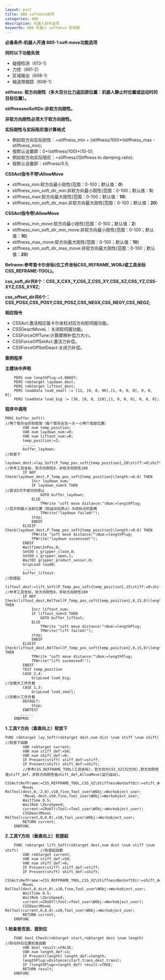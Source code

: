 ```yaml
---
layout: post
title: ABB softmove选项
categories: ABB
description: 机器人软件选项
keywords: ABB 机器人 softmove 软伺服
---
```

**必备条件:机器人开通 885-1 soft move功能选项**

**同时以下功能失效**

- 碰撞检测（613-1）
- 力控（661-2）
- 区域输出（608-1）
- 输送带跟踪（606-1）

**stifness: 软方向刚性（多大百分比力返回原位置：机器人静止时位置或运动时的目标位置）。**

**stiffnessnoSoftDir:非软方向刚性。**

**非软方向刚性必须大于软方向刚性。**

**实际刚性与实际阻尼值计算格式**
- 例如软方向实际刚性：=stiffness_min + (stiffness/100)\*(stiffness_max - stiffness_min);
- 按默认设置即：0+(stiffness/100)\*(10-0);
- 例如软方向实际阻尼：=stiffness/(Stiffness to damping ratio);
- 按默认设置即：stiffness/0.5;

**CSSAct指令不带\AllowMove**

- stiffness_min:软方向最小刚性(范围：0-100；默认值：**0**)
- stiffness_non_soft_dir_min:非软方向最小刚性(范围：0-100；默认值：**5**)
- stiffness_max:软方向最大刚性(范围：0-100；默认值：**10**)
- stiffness_non_soft_dir_max:非软方向最大刚性(范围：0-100；默认值：**20**)

**CSSAct指令带\AllowMove**

- stiffness_min_move:软方向最小刚性(范围：0-100；默认值：**2**)
- stiffness_non_soft_dir_min_move:非软方向最小刚性(范围：0-100；默认值：**10**)
- stiffness_max_move:软方向最大刚性(范围：0-100；默认值：**10**)
- stiffness_non_soft_dir_max_move:非软方向最大刚性(范围：0-100；默认值：**20**)

**Reframe:参考笛卡尔坐标(仅工件坐标CSS_REFRAME_WOBJ或工具坐标CSS_REFRAME-TOOL)。**

**css_soft_dir共8个：CSS_X,CXX_Y,CSS_Z,CSS_XY,CSS_XZ,CSS_YZ,CSS-XYZ,CSS_XYRZ;**

**css_offset_dir共6个：CSS_POSX,CSS_POSY,CSS_POSZ,CSS_NEGX,CSS_NEGY,CSS_NEGZ;**

**相应指令**

- CSSAct:激活相应笛卡尔坐标对应方向软伺服功能。
- CSSDeactMoveL：关闭软伺服功能。
- CSSForceOffTune:计算摩擦补偿力大小。
- CSSForceOffSetAct:激活力补偿。
- CSSForceOffSetDeact:关闭力补偿。

**案例程序**

**主模块中声明**

```
    PERS num lengthPlug:=3.80607;
    PERS robtarget laydown_dest;
    PERS robtarget liftout_dest;
    PERS loaddata load_small := [12, [0, 0, 90],[1, 0, 0, 0], 0, 0, 0];
    PERS loaddata load_big := [36, [0, 0, 210],[1, 0, 0, 0], 0, 0, 0];
```

**程序中调用**

```
PROC buffer_soft()                                                                      //两个暂存台的软取放（每个暂存台含一大一小两个取放位置）
        VAR num temp_position;
        VAR num laydown_num:=0;
        VAR num liftout_num:=0;
        temp_position:=1;
        ......
        buffer_laydown:                                                                 //软放下
        laydown_dest:=lay_Soft(P_Temp_pos_soft{temp_position},20\stiff:=0\shift:=100);  //参考工具坐标，软方向刚性0，非软方向刚性100
        IF NOT Check(laydown_dest,P_Temp_pos_soft{temp_position}\length:=0.6) THEN          
            Incr laydown_num;
            IF laydown_num<5 THEN                                                      //尝试5次不成功则停止
                GOTO buffer_laydown; 
            ELSE
                TPWrite "soft move distance:"\Num:=lengthPlug;                         //显示机器人当前位置（软运动后停止）与目标点的距离
                TPWrite("laydown failed!");
            stop;
            ENDIF
        ELSEIF Check(laydown_dest,P_Temp_pos_soft{temp_position}\length:=0.6) THEN
            TPWrite "soft move distance:"\Num:=lengthPlug;
            TPWrite("laydown suceessed!");
        ENDIF
        WaitTime\InPos,0;
        SetDO c_gripper_close,0;
        SetDO c_gripper_open,1;
        WaitDI gripper_product_sensor,0;
        GripLoad load0;
        ......
        buffer_liftout:                                                                 //软提起
        liftout_dest:=lift_Soft(P_Temp_pos_soft{temp_position},15\stiff:=0\shift:=100); //参考工具坐标，软方向刚性0，非软方向刚性100
        IF NOT Check(liftout_dest,RelTool(P_Temp_pos_soft{temp_position},0,15,0)\length:=2) THEN
            Incr liftout_num;
            IF liftout_num<5 THEN
                GOTO buffer_liftout; 
            ELSE
                TPWrite "soft move distance:"\Num:=lengthPlug;
                TPWrite("lift failed!");
            stop;
            ENDIF
        ELSEIF Check(liftout_dest,RelTool(P_Temp_pos_soft{temp_position},0,15,0)\length:=2) THEN
            TPWrite "soft move distance:"\Num:=lengthPlug;
            TPWrite("lift suceessed!");
        ENDIF
        TEST temp_position
        CASE 2,4:
            GripLoad load_big;                                                        //加载大工件负载
        CASE 1,3:
            GripLoad load_small;                                                      //加载小工件负载
        DEFAULT:
            Stop;
        ENDTEST
       ......
    ENDPROC
```
**1.工具Y方向（垂直向上）软放下**
```
FUNC robtarget lay_Soft(robtarget dest,num dist \num stiff \num shift)                //软放下函数
        VAR robtarget current;
        VAR num stiff_def:=50;
        VAR num shift_def:=0;
        IF Present(stiff) stiff_def:=stiff;
        IF Present(shift) shift_def:=shift;
        //参考CSS_REFFRAME_TOOL(工具坐标)，软方向为CSS_XZ(XZ方向),软方向刚性值stiff_def，非软方向刚性值shift_def,AllowMove(运行运动)。
        CSSAct\RefFrame:=CSS_REFFRAME_TOOL,CSS_XZ\StiffnessNonSoftDir:=shift_def\Stiffness:=stiff_def\AllowMove; 
        MoveL RelTool(dest,0,-2,0),v10,fine,Tool_user\WObj:=Workobject_user;
        !MoveL dest,v50,fine,Tool_user\WObj:=Workobject_user;
        WaitTime 0.5;
        WaitRob \ZeroSpeed;
        current:=CRobT(\Tool:=Tool_user\WObj:=Workobject_user);
        CSSDeactMoveL RelTool(current,0,0,0),v10,Tool_user\WObj:=Workobject_user;
        RETURN current;
    ENDFUNC
```
**2.工具Y方向（垂直向上）软提起**
```
    FUNC robtarget lift_Soft(robtarget dest,num dist \num stiff \num shift)          //软提起函数
        VAR robtarget current;
        VAR num stiff_def:=50;
        VAR num shift_def:=0;
        IF Present(stiff) stiff_def:=stiff;
        IF Present(shift) shift_def:=shift;
        CSSAct\RefFrame:=CSS_REFFRAME_TOOL,CSS_XZ\StiffnessNonSoftDir:=shift_def\Stiffness:=stiff_def\AllowMove;
        MoveL RelTool(dest,0,dist,0),v10,fine,Tool_user\WObj:=Workobject_user;
        WaitTime 0.5;
        WaitRob \ZeroSpeed;
        current:=CRobT(\Tool:=Tool_user\WObj:=Workobject_user);
        CSSDeactMoveL RelTool(current,0,0,0),v10,Tool_user\WObj:=Workobject_user;
        RETURN current;
    ENDFUNC
```
**1.检查是否放、提到位**
```
    FUNC bool Check(robtarget start,robtarget dest \num length)                 //软动作后位置检查函数
        VAR bool result:=FALSE;
        VAR num length_def:=1;
        IF Present(length) length_def:=length;
        lengthPlug:=Distance(start.trans,dest.trans);
        IF (lengthPlug<=length_def) result:=TRUE;
        RETURN result;
    ENDFUNC  
```
